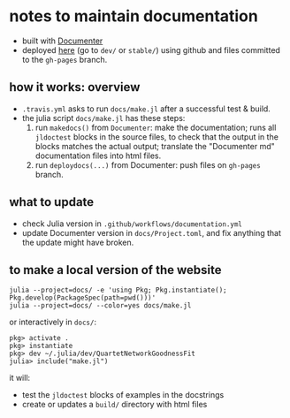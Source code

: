 # notes to maintain documentation

- built with [Documenter](https://juliadocs.github.io/Documenter.jl)
- deployed [here](https://cecileane.github.io/QuartetNetworkGoodnessFit.jl/dev/)
  (go to `dev/` or `stable/`)
  using github and files committed to the `gh-pages` branch.

## how it works: overview

- `.travis.yml` asks to run `docs/make.jl` after a successful test & build.
- the julia script `docs/make.jl` has these steps:
  1. run `makedocs()` from `Documenter`: make the documentation;
     runs all `jldoctest` blocks in the source files,
     to check that the output in the blocks matches the actual output;
     translate the "Documenter md" documentation files into html files.
  2. run `deploydocs(...)` from Documenter: push files on `gh-pages` branch.

## what to update

- check Julia version in `.github/workflows/documentation.yml`
- update Documenter version in `docs/Project.toml`, and fix
  anything that the update might have broken.

## to make a local version of the website

```shell
julia --project=docs/ -e 'using Pkg; Pkg.instantiate(); Pkg.develop(PackageSpec(path=pwd()))'
julia --project=docs/ --color=yes docs/make.jl
```

or interactively in `docs/`:
```shell
pkg> activate .
pkg> instantiate
pkg> dev ~/.julia/dev/QuartetNetworkGoodnessFit
julia> include("make.jl")
```

it will:
- test the `jldoctest` blocks of examples in the docstrings
- create or updates a `build/` directory with html files
